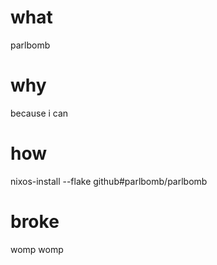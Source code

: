 # what

parlbomb

# why

because i can

# how

nixos-install --flake github#parlbomb/parlbomb

# broke

womp womp
